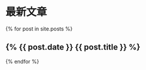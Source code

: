---
---
# 最新文章
{% for post in site.posts %}
  ## {% {{ post.date }} {{ post.title }} %}
{% endfor %}